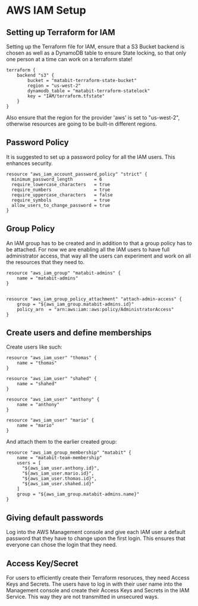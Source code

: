 # AWS IAM Setup

## Setting up Terraform for IAM

Setting up the Terraform file for IAM, ensure that a S3 Bucket backend is chosen as well as a DynamoDB table to ensure State locking, so that only one person at a time can work on a terraform state!

```
terraform {
    backend "s3" {
        bucket = "matabit-terraform-state-bucket"
        region = "us-west-2"
        dynamodb_table = "matabit-terraform-statelock"
        key = "IAM/terraform.tfstate"
    }
}
```
Also ensure that the region for the provider 'aws' is set to "us-west-2", otherwise resources are going to be built-in different regions.

## Password Policy

It is suggested to set up a password policy for all the IAM users. This enhances security.

```
resource "aws_iam_account_password_policy" "strict" {
  minimum_password_length        = 6
  require_lowercase_characters   = true
  require_numbers                = true
  require_uppercase_characters   = false
  require_symbols                = true
  allow_users_to_change_password = true
}

```

## Group Policy

An IAM group has to be created and in addition to that a group policy has to be attached.
For now we are enabling all the IAM users to have full administrator access, that way all the users can experiment and work on all the resources that they need to.


```
resource "aws_iam_group" "matabit-admins" {
    name = "matabit-admins"
}


resource "aws_iam_group_policy_attachment" "attach-admin-access" {
    group = "${aws_iam_group.matabit-admins.id}"
    policy_arn  = "arn:aws:iam::aws:policy/AdministratorAccess"
}
```


## Create users and define memberships

Create users like such: 
```
resource "aws_iam_user" "thomas" {
    name = "thomas"
}

resource "aws_iam_user" "shahed" {
    name = "shahed"
}

resource "aws_iam_user" "anthony" {
    name = "anthony"
}

resource "aws_iam_user" "mario" {
    name = "mario"
}
```

And attach them to the earlier created group:

```
resource "aws_iam_group_membership" "matabit" {
    name = "matabit-team-membership"
    users = [
      "${aws_iam_user.anthony.id}",
      "${aws_iam_user.mario.id}",
      "${aws_iam_user.thomas.id}",
      "${aws_iam_user.shahed.id}"
    ]
    group = "${aws_iam_group.matabit-admins.name}"
}
```
## Giving default passwords
Log into the AWS Management console and give each IAM user a default password that they have to change upon the first login.
This ensures that everyone can chose the login that they need.

## Access Key/Secret

For users to efficiently create their Terraform resoruces, they need Access Keys and Secrets. The users have to log in with their user name into the Management console and create their Access Keys and Secrets in the IAM Service. This way they are not transmitted in unsecured ways.

